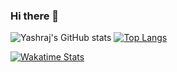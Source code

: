 ### Hi there 👋
![Yashraj's GitHub stats](https://github-readme-stats.vercel.app/api?username=yashraj2003e&show_icons=true&theme=nightowl&border_color="#000080") 
[![Top Langs](https://github-readme-stats.vercel.app/api/top-langs/?username=yashraj2003e&theme=nightowl&border_color=000080)](https://github.com/yashraj2003e/github-readme-stats)


[![Wakatime Stats](https://github-readme-stats.vercel.app/api/wakatime?username=yashraj2003e&theme=nightowl&layout=compact&border_color=#000080)](https://github.com/yashraj2003e/github-readme-stats)


